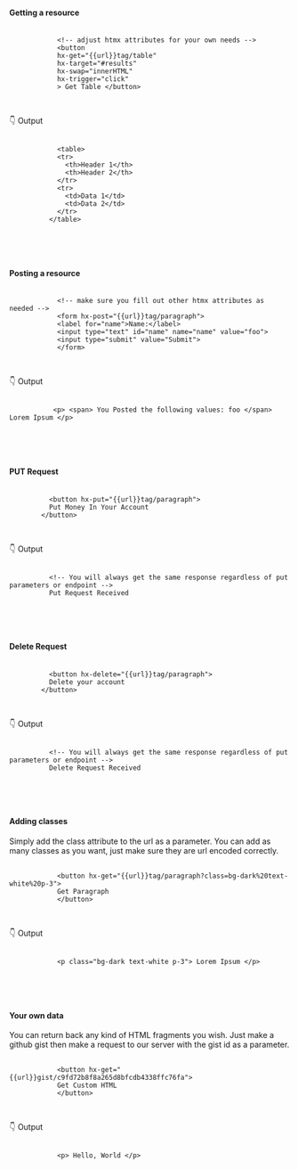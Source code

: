 <h4 id="get"> Getting a resource </h4>
    <pre class="bg-dark text-white p-3">
        <code class="language-html">
            &lt;!-- adjust htmx attributes for your own needs --&gt;
            &lt;button
            hx-get=&quot;{{url}}tag/table&quot;
            hx-target=&quot;#results&quot;
            hx-swap=&quot;innerHTML&quot;
            hx-trigger=&quot;click&quot;
            &gt; Get Table &lt;/button&gt;
        </code>
      </pre>
    <p> 👇 Output </p>
    <pre class="bg-dark text-white p-3">
        <code class="language-html">
            &lt;table&gt;
            &lt;tr&gt;
              &lt;th&gt;Header 1&lt;/th&gt;
              &lt;th&gt;Header 2&lt;/th&gt;
            &lt;/tr&gt;
            &lt;tr&gt;
              &lt;td&gt;Data 1&lt;/td&gt;
              &lt;td&gt;Data 2&lt;/td&gt;
            &lt;/tr&gt;
          &lt;/table&gt;
        </code>
      </pre>
    <br>
<h4 id="post"> Posting a resource </h4>
    <pre class="bg-dark text-white p-3">
        <code class="language-html">
            &lt;!-- make sure you fill out other htmx attributes as needed --&gt;
            &lt;form hx-post=&quot;{{url}}tag/paragraph&quot;&gt;
            &lt;label for=&quot;name&quot;&gt;Name:&lt;/label&gt;
            &lt;input type=&quot;text&quot; id=&quot;name&quot; name=&quot;name&quot; value=&quot;foo&quot;&gt;
            &lt;input type=&quot;submit&quot; value=&quot;Submit&quot;&gt;
            &lt;/form&gt;
        </code>
      </pre>
    <p> 👇 Output </p>
    <pre class="bg-dark text-white p-3">
        <code class="language-html">
           &lt;p&gt; &lt;span&gt; You Posted the following values: foo &lt;/span&gt; Lorem Ipsum &lt;/p&gt; 
        </code>
      </pre>
      <br>
<h4 id="put"> PUT Request </h4>
    <pre class="bg-dark text-white p-3">
        <code class="language-html">
          &lt;button hx-put=&quot;{{url}}tag/paragraph&quot;&gt;
          Put Money In Your Account
        &lt;/button&gt;
        </code>
      </pre>
    <p> 👇 Output </p>
    <pre class="bg-dark text-white p-3">
        <code class="language-html">
          &lt;!-- You will always get the same response regardless of put parameters or endpoint --&gt;
          Put Request Received
        </code>
    </pre>
    <br>
    <h4 id="delete"> Delete Request </h4>
    <pre class="bg-dark text-white p-3">
        <code class="language-html">
          &lt;button hx-delete=&quot;{{url}}tag/paragraph&quot;&gt; 
          Delete your account
        &lt;/button&gt;
        </code>
      </pre>
    <p> 👇 Output </p>
    <pre class="bg-dark text-white p-3">
        <code class="language-html">
          &lt;!-- You will always get the same response regardless of put parameters or endpoint --&gt;
          Delete Request Received
        </code>
      </pre>
    <br>
    <h4 id="classes"> Adding classes </h4>
      <p> Simply add the class attribute to the url as a parameter. You can add as many classes as 
        you want, just make sure they are url encoded correctly. </p>
    <pre class="bg-dark text-white p-3">
        <code class="language-html">
            &lt;button hx-get=&quot;{{url}}tag/paragraph?class=bg-dark%20text-white%20p-3&quot;&gt; 
            Get Paragraph
            &lt;/button&gt;
        </code>
      </pre>
    <p> 👇 Output </p>
    <pre class="bg-dark text-white p-3">
        <code class="language-html">
            &lt;p class=&quot;bg-dark text-white p-3&quot;&gt; Lorem Ipsum &lt;/p&gt;
        </code>
      </pre>
    <br>
    <h4 id="own-data"> Your own data </h4>
      <p>You can return back any kind of HTML fragments you wish. Just make a github gist 
        then make a request to our server with the gist id as a parameter. </p>
      </p>
    <pre class="bg-dark text-white p-3">
        <code class="language-html">
            &lt;button hx-get=&quot;{{url}}gist/c9fd72b8f8a265d8bfcdb4338ffc76fa&quot;&gt; 
            Get Custom HTML
            &lt;/button&gt;
        </code>
      </pre>
    <p> 👇 Output </p>
    <pre class="bg-dark text-white p-3">
        <code class="language-html">
            &lt;p&gt; Hello, World &lt;/p&gt;
        </code>
      </pre>
    <br>
